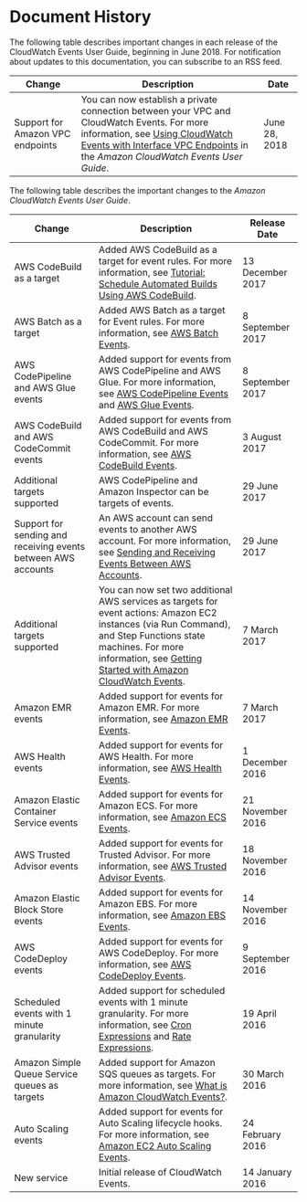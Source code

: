 # Document History<a name="DocumentHistory_cwe"></a>

The following table describes important changes in each release of the CloudWatch Events User Guide, beginning in June 2018\. For notification about updates to this documentation, you can subscribe to an RSS feed\. 

| Change | Description | Date | 
| --- |--- |--- |
| Support for Amazon VPC endpoints | You can now establish a private connection between your VPC and CloudWatch Events\. For more information, see [Using CloudWatch Events with Interface VPC Endpoints](http://docs.aws.amazon.com/AmazonCloudWatch/latest/events/cloudwatch-events-and-interface-VPC.html) in the *Amazon CloudWatch Events User Guide*\. | June 28, 2018 | 

The following table describes the important changes to the *Amazon CloudWatch Events User Guide*\.


| Change | Description | Release Date | 
| --- | --- | --- | 
|  AWS CodeBuild as a target  |  Added AWS CodeBuild as a target for event rules\. For more information, see [Tutorial: Schedule Automated Builds Using AWS CodeBuild](CloudWatch-Events-tutorial-codebuild.md)\.  |  13 December 2017  | 
|  AWS Batch as a target  |  Added AWS Batch as a target for Event rules\. For more information, see [AWS Batch Events](http://docs.aws.amazon.com/batch/latest/userguide/batch_cwe_events.html)\.  |  8 September 2017  | 
|  AWS CodePipeline and AWS Glue events  |  Added support for events from AWS CodePipeline and AWS Glue\. For more information, see [AWS CodePipeline Events](EventTypes.md#codepipeline_event_type) and [AWS Glue Events](EventTypes.md#glue-event-types)\.  |  8 September 2017  | 
|  AWS CodeBuild and AWS CodeCommit events  |  Added support for events from AWS CodeBuild and AWS CodeCommit\. For more information, see [AWS CodeBuild Events](EventTypes.md#codebuild_event_type)\.  |  3 August 2017  | 
|  Additional targets supported  |  AWS CodePipeline and Amazon Inspector can be targets of events\.  |  29 June 2017  | 
|  Support for sending and receiving events between AWS accounts  |  An AWS account can send events to another AWS account\. For more information, see [Sending and Receiving Events Between AWS Accounts](CloudWatchEvents-CrossAccountEventDelivery.md)\.  |  29 June 2017  | 
|  Additional targets supported  |  You can now set two additional AWS services as targets for event actions: Amazon EC2 instances \(via Run Command\), and Step Functions state machines\. For more information, see [Getting Started with Amazon CloudWatch Events](CWE_GettingStarted.md)\.  |  7 March 2017  | 
|  Amazon EMR events  |  Added support for events for Amazon EMR\. For more information, see [Amazon EMR Events](EventTypes.md#emr_event_type)\.  |  7 March 2017  | 
|  AWS Health events  |  Added support for events for AWS Health\. For more information, see [AWS Health Events](EventTypes.md#health-event-types)\.  |  1 December 2016  | 
|  Amazon Elastic Container Service events  |  Added support for events for Amazon ECS\. For more information, see [Amazon ECS Events](EventTypes.md#ecs-event-types)\.  |  21 November 2016  | 
|  AWS Trusted Advisor events  |  Added support for events for Trusted Advisor\. For more information, see [AWS Trusted Advisor Events](EventTypes.md#trusted-advisor-event-types)\.  |  18 November 2016  | 
|  Amazon Elastic Block Store events  |  Added support for events for Amazon EBS\. For more information, see [Amazon EBS Events](EventTypes.md#ebs-event-types)\.  |  14 November 2016  | 
|  AWS CodeDeploy events  |  Added support for events for AWS CodeDeploy\. For more information, see [AWS CodeDeploy Events](EventTypes.md#acd_event_types)\.  |  9 September 2016  | 
|  Scheduled events with 1 minute granularity  |  Added support for scheduled events with 1 minute granularity\. For more information, see [Cron Expressions](ScheduledEvents.md#CronExpressions) and [Rate Expressions](ScheduledEvents.md#RateExpressions)\.  | 19 April 2016 | 
|  Amazon Simple Queue Service queues as targets  |  Added support for Amazon SQS queues as targets\. For more information, see [What is Amazon CloudWatch Events?](WhatIsCloudWatchEvents.md)\.  | 30 March 2016 | 
|  Auto Scaling events  |  Added support for events for Auto Scaling lifecycle hooks\. For more information, see [Amazon EC2 Auto Scaling Events](EventTypes.md#auto_scaling_event_types)\.  | 24 February 2016 | 
|  New service  |  Initial release of CloudWatch Events\.  | 14 January 2016 | 